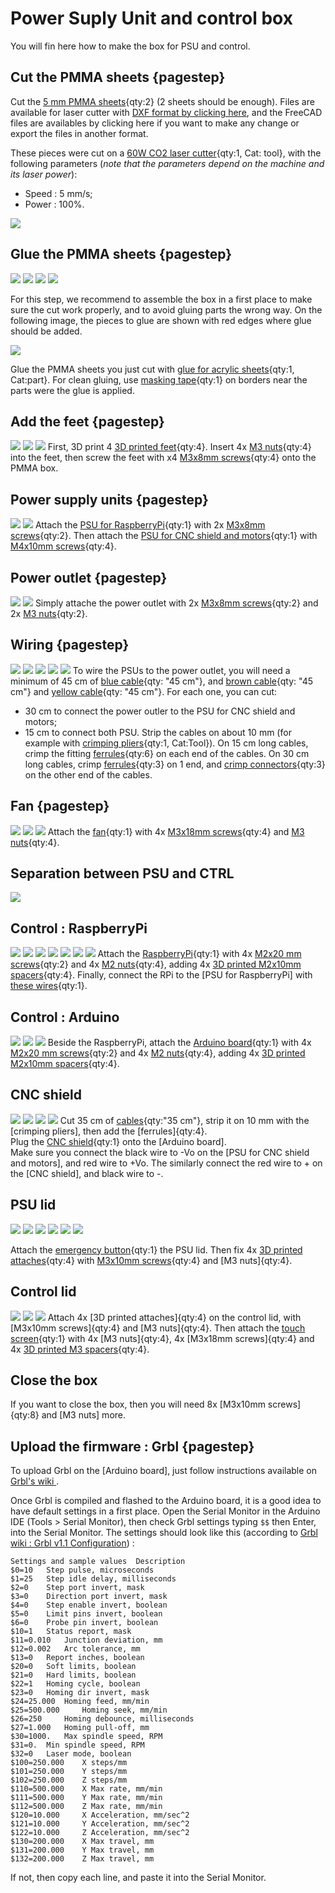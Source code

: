 # Power Suply Unit and control box
You will fin here how to make the box for PSU and control.

## Cut the PMMA sheets {pagestep}
Cut the [5 mm PMMA sheets](Parts.yaml#PMMAsheet){qty:2} (2 sheets should be enough). Files are available for laser cutter with [DXF format by clicking here](files/dxf/psu_control_box.dxf), and the FreeCAD files are availables by clicking here if you want to make any change or export the files in another format.  

These pieces were cut on a [60W CO2 laser cutter](Parts.yaml#LaserCutter){qty:1, Cat: tool}, with the following parameters (*note that the parameters depend on the machine and its laser power*):  
* Speed : 5 mm/s;  
* Power : 100%.  

![](images/psu_control_cut.png)  

## Glue the PMMA sheets {pagestep}
![](images/box1.png)
![](images/box2.png)
![](images/box3.png)
![](images/box4.png)

For this step, we recommend to assemble the box in a first place to make sure the cut work properly, and to avoid gluing parts the wrong way. On the following image, the pieces to glue are shown with red edges where glue should be added.  
  
![](images/psu_control_glue.png)
  
Glue the PMMA sheets you just cut with [glue for acrylic sheets](Parts.yaml#AcrylicGlue){qty:1, Cat:part}. For clean gluing, use [masking tape](Parts.yaml#MaskingTape){qty:1} on borders near the parts were the glue is applied.  

## Add the feet {pagestep}
![](images/foot.png) 
![](images/foot2.png) 
![](images/all_feet.png) 
First, 3D print 4 [3D printed feet](files/stl/foot.stl){qty:4}. Insert 4x [M3 nuts](Parts.yaml#M3nut){qty:4} into the feet, then screw the feet with x4 [M3x8mm screws](Parts.yaml#M3x8mm){qty:4} onto the PMMA box.

## Power supply units {pagestep}
![](images/psu1.png) 
![](images/psu_upsidedown.png) 
Attach the [PSU for RaspberryPi](Parts.yaml#PSU1){qty:1} with 2x [M3x8mm screws](Parts.yaml#M3x8mm){qty:2}. Then attach the [PSU for CNC shield and motors](Parts.yaml#PSU2){qty:1} with [M4x10mm screws](Parts.yaml#M4x10mm){qty:4}.

## Power outlet {pagestep}
![](images/power_outlet_outside.png) 
![](images/power_outlet_inside.png) 
Simply attache the power outlet with 2x [M3x8mm screws](Parts.yaml#M3x8mm){qty:2} and 2x [M3 nuts](Parts.yaml#M3nut){qty:2}.

## Wiring {pagestep}
![](images/wires_tools.png) 
![](images/wires.png) 
![](images/wires_attached.png) 
![](images/wires_psu.png) 
![](images/wires_outlet.png) 
To wire the PSUs to the power outlet, you will need a minimum of 45 cm of [blue cable](Parts.yaml#blue_cable){qty: "45 cm"}, and [brown cable](Parts.yaml#brown_cable){qty: "45 cm"} and [yellow cable](Parts.yaml#yellow_cable){qty: "45 cm"}. For each one, you can cut: 
* 30 cm to connect the power outler to the PSU for CNC shield and motors;
* 15 cm to connect both PSU.
Strip the cables on about 10 mm (for example with [crimping pliers](Parts.yaml#crimpingPliers){qty:1, Cat:Tool}). On 15 cm long cables,  crimp the fitting [ferrules](Parts.yaml#ferrules){qty:6} on each end of the cables. On 30 cm long cables, crimp [ferrules](Parts.yaml#ferrules){qty:3} on 1 end, and [crimp connectors](Parts.yaml#crimpConn){qty:3} on the other end of the cables.

## Fan {pagestep}
![](images/fan.png) 
![](images/fan_power.png) 
![](images/fan_psu.png) 
Attach the [fan](Parts.yaml#fan){qty:1} with 4x [M3x18mm screws](Parts.yaml#M3x18mm){qty:4} and [M3 nuts](Parts.yaml#M3nut){qty:4}.

## Separation between PSU and CTRL
![](images/separation_psu.png) 


## Control : RaspberryPi
![](images/rpi.png) 
![](images/rpi_at1.png) 
![](images/rpi_at2.png) 
![](images/cables_rpi.png) 
![](images/rpi_psu.png) 
![](images/rpi_power_box.png) 
![](images/rpi_power.png) 
Attach the [RaspberryPi](Parts.yaml#RPi){qty:1} with 4x [M2x20 mm screws](Parts.yaml#M2x20mm){qty:2} and 4x [M2 nuts](Parts.yaml#M2nut){qty:4}, adding 4x [3D printed M2x10mm spacers](files/stl/M2_spacer.stl){qty:4}. Finally, connect the RPi to the [PSU for RaspberryPi] with [these wires](Parts.yaml#RPiWires){qty:1}.

## Control : Arduino
![](images/arduino.png) 
![](images/arduino_at.png) 
![](images/arduino_rpi.png) 
Beside the RaspberryPi, attach the [Arduino board](Parts.yaml#Arduino){qty:1} with 4x [M2x20 mm screws](Parts.yaml#M2x20mm){qty:2} and 4x [M2 nuts](Parts.yaml#M2nut){qty:4}, adding 4x [3D printed M2x10mm spacers](files/stl/M2_spacer.stl){qty:4}.

## CNC shield
![](images/cncshield.png) 
![](images/cncshield_cable.png) 
![](images/cncshield_psu.png) 
![](images/cncshield_power.png) 
Cut 35 cm of [cables](Parts.yaml#CNCCable){qty:"35 cm"}, strip it on 10 mm with the [crimping pliers], then add the [ferrules]{qty:4}.  
Plug the [CNC shield](Parts.yaml#CNCShield){qty:1} onto the [Arduino board].  
Make sure you connect the black wire to -Vo on the [PSU for CNC shield and motors], and red wire to +Vo. The similarly connect the red wire to + on the [CNC shield], and black wire to -.

## PSU lid
![](images/psu_lid.png) 
![](images/emergency_button.png) 
![](images/lid_at.png) 
![](images/emergency_button_wires.png) 
![](images/lid-psu_box.png) 
![](images/lid-psu_box_at.png) 

Attach the [emergency button](Parts.yaml#EmergencyButton){qty:1} the PSU lid. Then fix 4x [3D printed attaches](files/stl/lid_attach.stl){qty:4} with [M3x10mm screws](Parts.yaml#M3x10mm){qty:4} and [M3 nuts]{qty:4}.

## Control lid
![](images/lid_ctrl.png) 
![](images/screen_at.png) 
![](images/lid_at2.png) 
Attach 4x [3D printed attaches]{qty:4} on the control lid, with [M3x10mm screws]{qty:4} and [M3 nuts]{qty:4}.
Then attach the [touch screen](Parts.yaml#TouchScreen){qty:1} with 4x [M3 nuts]{qty:4}, 4x [M3x18mm screws]{qty:4} and 4x [3D printed M3 spacers](files/stl/M3_spacer.stl){qty:4}.

## Close the box
If you want to close the box, then you will need 8x [M3x10mm screws]{qty:8} and [M3 nuts] more.

## Upload the firmware : Grbl {pagestep}
To upload Grbl on the [Arduino board], just follow instructions available on [Grbl's wiki ](https://github.com/gnea/grbl/wiki/Compiling-Grbl).  

Once Grbl is compiled and flashed to the Arduino board, it is a good idea to have default settings in a first place. Open the Serial Monitor in the Arduino IDE (Tools > Serial Monitor), then check Grbl settings typing `$$` then Enter, into the Serial Monitor. The settings should look like this (according to [Grbl wiki : Grbl v1.1 Configuration](https://github.com/gnea/grbl/wiki/Grbl-v1.1-Configuration)) :  
```
Settings and sample values 	Description
$0=10 	Step pulse, microseconds
$1=25 	Step idle delay, milliseconds
$2=0 	Step port invert, mask
$3=0 	Direction port invert, mask
$4=0 	Step enable invert, boolean
$5=0 	Limit pins invert, boolean
$6=0 	Probe pin invert, boolean
$10=1 	Status report, mask
$11=0.010 	Junction deviation, mm
$12=0.002 	Arc tolerance, mm
$13=0 	Report inches, boolean
$20=0 	Soft limits, boolean
$21=0 	Hard limits, boolean
$22=1 	Homing cycle, boolean
$23=0 	Homing dir invert, mask
$24=25.000 	Homing feed, mm/min
$25=500.000 	Homing seek, mm/min
$26=250 	Homing debounce, milliseconds
$27=1.000 	Homing pull-off, mm
$30=1000. 	Max spindle speed, RPM
$31=0. 	Min spindle speed, RPM
$32=0 	Laser mode, boolean
$100=250.000 	X steps/mm
$101=250.000 	Y steps/mm
$102=250.000 	Z steps/mm
$110=500.000 	X Max rate, mm/min
$111=500.000 	Y Max rate, mm/min
$112=500.000 	Z Max rate, mm/min
$120=10.000 	X Acceleration, mm/sec^2
$121=10.000 	Y Acceleration, mm/sec^2
$122=10.000 	Z Acceleration, mm/sec^2
$130=200.000 	X Max travel, mm
$131=200.000 	Y Max travel, mm
$132=200.000 	Z Max travel, mm
```
If not, then copy each line, and paste it into the Serial Monitor.


  
  

